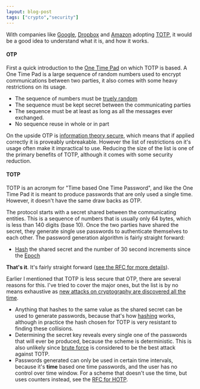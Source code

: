 ```yaml
---
layout: blog-post
tags: ["crypto","security"]
---
```


With companies like [Google][2], [Dropbox][3] and [Amazon][4] adopting [TOTP][1], it would be a good idea to understand what it is, and how it works.

#### OTP

First a quick introduction to the [One Time Pad][5] on which TOTP is based. A One Time Pad is a large sequence of random numbers used to encrypt communications between two parties, it also comes with some heavy restrictions on its usage.

* The sequence of numbers must be [truely random][6]
* The sequence must be kept secret between the communicating parties
* The sequence must be at least as long as all the messages ever exchanged.
* No sequence reuse in whole or in part

On the upside OTP is [information theory secure][7], which means that if applied correctly it is proveably unbreakable. However the list of restrictions on it's usage often make it impractical to use. Reducing the size of the list is one of the primary benefits of TOTP, although it comes with some security reduction.

#### TOTP

TOTP is an acronym for "Time based One Time Password", and like the One Time Pad it is meant to produce passwords that are only used a single time. However, it doesn't have the same draw backs as OTP.

The protocol starts with a secret shared between the communicating entities. This is a sequence of numbers that is usually only 64 bytes, which is less than 140 digits (base 10). Once the two parties have shared the secret, they generate single use passwords to authenticate themselves to each other. The password generation algorithm is fairly straight forward:


* [Hash][10] the shared secret and the number of 30 second increments since the [Epoch][8]

__That's it__. It's fairly straight forward ([see the RFC for more details][9]).


Earlier I mentioned that TOTP is less secure that OTP, there are several reasons for this. I've tried to cover the major ones, but the list is by no means exhaustive as [new attacks on cryptography are discovered all the time][11].


* Anything that hashes to the same value as the shared secret can be used to generate passwords, because that's how [hashing][10] works, although in practice the hash chosen for TOTP is very resistant to finding these collisions.
* Determining the secret key reveals every single one of the passwords that will ever be produced, because the scheme is deterministic. This is also unlikely since [brute force][12] is considered to be the best attack against TOTP.
* Passwords generated can only be used in certain time intervals, because it's __time__ based one time passwords, and the user has no control over time window. For a scheme that doesn't use the time, but uses counters instead, see the [RFC for HOTP][13].

[1]: https://en.wikipedia.org/wiki/Time-based_One-time_Password_Algorithm
[2]: https://en.wikipedia.org/wiki/Google_Authenticator
[3]: https://blog.dropbox.com/2012/08/another-layer-of-security-for-your-dropbox-account/
[4]: https://aws.amazon.com/mfa/
[5]: https://en.wikipedia.org/wiki/One_time_pad
[6]: https://en.wikipedia.org/wiki/One_time_pad#True_randomness
[7]: https://en.wikipedia.org/wiki/One_time_pad#Perfect_secrecy
[8]: https://en.wikipedia.org/wiki/Unix_time

[9]: https://tools.ietf.org/html/rfc6238
[10]: https://en.wikipedia.org/wiki/Cryptographic_hash_function

[11]: http://blog.tanyakhovanova.com/?p=277 "One-Way Functions"
[12]: https://tools.ietf.org/html/rfc6238#section-5 "Security Considerations for TOTP"
[13]: https://tools.ietf.org/html/rfc4226 "RFC for HOTP"
